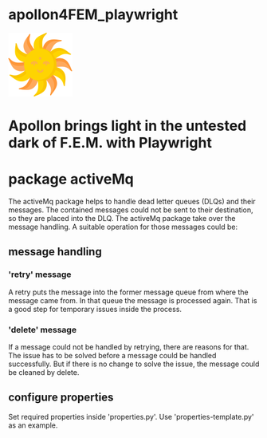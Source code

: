 # apollon4FEM_playwright
![context-logo](readme/apollon.png)

# Apollon brings light in the untested dark of F.E.M. with Playwright


# package activeMq
The activeMq package helps to handle dead letter queues (DLQs) and their messages.
The contained messages could not be sent to their destination, so they are placed into the DLQ.
The activeMq package take over the message handling. A suitable operation for those messages could be:
## message handling 
### 'retry' message
A retry puts the message into the former message queue from where the message came from.
In that queue the message is processed again. That is a good step for temporary issues inside the process.
### 'delete' message
If a message could not be handled by retrying, there are reasons for that. The issue has to be solved before
a message could be handled successfully. But if there is no change to solve the issue, the message could be cleaned
by delete.
## configure properties
Set required properties inside 'properties.py'.
Use 'properties-template.py' as an example.

